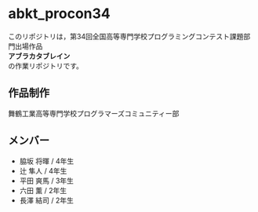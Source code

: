 # abkt_procon34
このリポジトリは，第34回全国高等専門学校プログラミングコンテスト課題部門出場作品  
**アブラカタブレイン**  
の作業リポジトリです。  
## 作品制作  
舞鶴工業高等専門学校プログラマーズコミュニティー部
## メンバー
* 脇坂 将暉 / 4年生
* 辻 隼人 / 4年生
* 平田 爽馬 / 3年生
* 六田 薫 / 2年生
* 長澤 結司 / 2年生